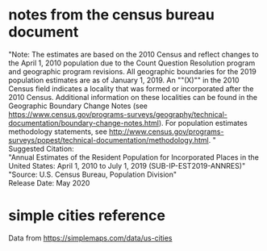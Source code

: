 
# notes from the census bureau document
"Note: The estimates are based on the 2010 Census and reflect changes to the April 1, 2010 population due to the Count Question Resolution program and geographic program revisions. All geographic boundaries for the 2019 population estimates are as of January 1, 2019. An ""(X)"" in the 2010 Census field indicates a locality that was formed or incorporated after the 2010 Census. Additional information on these localities can be found in the Geographic Boundary Change Notes (see https://www.census.gov/programs-surveys/geography/technical-documentation/boundary-change-notes.html). For population estimates methodology statements, see http://www.census.gov/programs-surveys/popest/technical-documentation/methodology.html. "												
Suggested Citation:												
"Annual Estimates of the Resident Population for Incorporated Places in the United States: April 1, 2010 to July 1, 2019 (SUB-IP-EST2019-ANNRES)"												
"Source: U.S. Census Bureau, Population Division"												
Release Date: May 2020												



# simple cities reference

Data from https://simplemaps.com/data/us-cities
